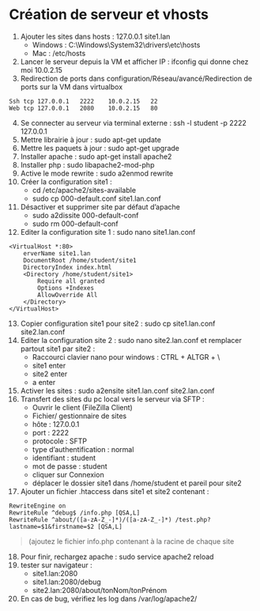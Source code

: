 # Création de serveur et vhosts

1. Ajouter les sites dans hosts : 127.0.0.1 site1.lan
    + Windows : C:\Windows\System32\drivers\etc\hosts
	+ Mac : /etc/hosts
2. Lancer le serveur depuis la VM et afficher IP : ifconfig qui donne chez moi 10.0.2.15
3.  Redirection de ports dans configuration/Réseau/avancé/Redirection de ports sur la VM dans virtualbox
```
Ssh	tcp	127.0.0.1	2222	10.0.2.15	22
Web	tcp	127.0.0.1	2080	10.0.2.15	80
```
4. Se connecter au serveur via terminal externe : ssh -l student -p 2222 127.0.0.1
5. Mettre librairie à jour : sudo apt-get update
6. Mettre les paquets à jour : sudo apt-get upgrade
7. Installer apache : sudo apt-get install apache2
8. Installer php : sudo libapache2-mod-php
9. Active le mode rewrite : sudo a2enmod rewrite
10. Créer la configuration site1 :
    + cd /etc/apache2/sites-available
    + sudo cp 000-default.conf site1.lan.conf
11. Désactiver et supprimer site par défaut d’apache
    + sudo a2dissite 000-default-conf
    + sudo rm 000-default-conf
12. Editer la configuration site 1 : sudo nano site1.lan.conf
```
<VirtualHost *:80>
    erverName site1.lan
    DocumentRoot /home/student/site1
    DirectoryIndex index.html
    <Directory /home/student/site1>
        Require all granted
        Options +Indexes
        AllowOverride All
    </Directory>
</VirtualHost>
```
13. Copier configuration site1 pour site2 : sudo cp site1.lan.conf site2.lan.conf
14. Editer la configuration site 2 : sudo nano site2.lan.conf et remplacer partout site1 par site2 :
    + Raccourci clavier nano pour windows : CTRL + ALTGR + \
    + site1 enter
    + site2 enter
    + a enter
15. Activer les sites : sudo a2ensite site1.lan.conf site2.lan.conf
16. Transfert des sites du pc local vers le serveur via SFTP :
    + Ouvrir le client (FileZilla Client)
    + Fichier/ gestionnaire de sites
    + hôte : 127.0.0.1
    + port : 2222
    + protocole : SFTP
    + type d’authentification : normal
    + identifiant : student
    + mot de passe : student
    + cliquer sur Connexion
    + déplacer le dossier site1 dans /home/student et pareil pour site2
17. Ajouter un fichier .htaccess dans site1 et site2 contenant :
```
RewriteEngine on
RewriteRule ^debug$ /info.php [QSA,L]
RewriteRule ^about/([a-zA-Z_-]*)/([a-zA-Z_-]*) /test.php?lastname=$1&firstname=$2 [QSA,L]
```
> (ajoutez le fichier info.php contenant <?php  phpinfo();  ?>  à la racine de chaque site

18. Pour finir, rechargez apache : sudo service apache2 reload
19. tester sur navigateur :
    + site1.lan:2080
    + site1.lan:2080/debug
    + site2.lan:2080/about/tonNom/tonPrénom
20. En cas de bug, vérifiez les log dans /var/log/apache2/
